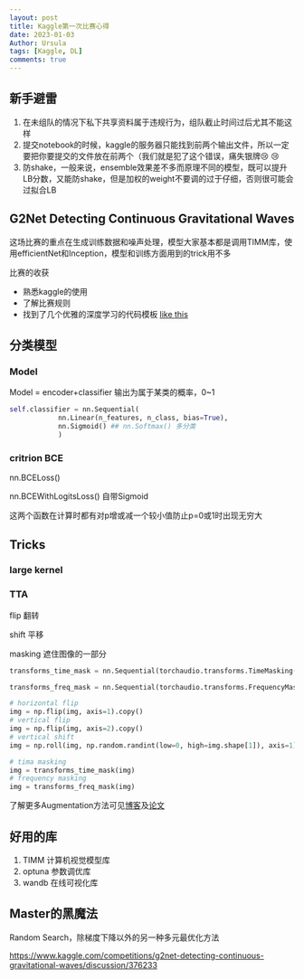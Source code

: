 ```yaml
---
layout: post
title: Kaggle第一次比赛心得
date: 2023-01-03
Author: Ursula
tags: [Kaggle, DL]
comments: true
--- 
```


## 新手避雷
1. 在未组队的情况下私下共享资料属于违规行为，组队截止时间过后尤其不能这样
2. 提交notebook的时候，kaggle的服务器只能找到前两个输出文件，所以一定要把你要提交的文件放在前两个（我们就是犯了这个错误，痛失银牌:cry: :cry:
3. 防shake，一般来说，ensemble效果差不多而原理不同的模型，既可以提升LB分数，又能防shake，但是加权的weight不要调的过于仔细，否则很可能会过拟合LB


## G2Net Detecting Continuous Gravitational Waves

这场比赛的重点在生成训练数据和噪声处理，模型大家基本都是调用TIMM库，使用efficientNet和Inception，模型和训练方面用到的trick用不多

比赛的收获
- 熟悉kaggle的使用
- 了解比赛规则
- 找到了几个优雅的深度学习的代码模板
  [like this](https://www.kaggle.com/code/batprem/inception-v4-score-boost)


## 分类模型

### Model
Model = encoder+classifier 输出为属于某类的概率，0~1

```python
self.classifier = nn.Sequential(
            nn.Linear(n_features, n_class, bias=True),
            nn.Sigmoid() ## nn.Softmax() 多分类
            )
```

### critrion BCE
nn.BCELoss()

nn.BCEWithLogitsLoss() 自带Sigmoid

这两个函数在计算时都有对p增或减一个较小值防止p=0或1时出现无穷大

## Tricks

### large kernel

### TTA
flip 翻转

shift 平移

masking 遮住图像的一部分

```python
transforms_time_mask = nn.Sequential(torchaudio.transforms.TimeMasking(time_mask_param=10))

transforms_freq_mask = nn.Sequential(torchaudio.transforms.FrequencyMasking(freq_mask_param=10))

# horizontal flip
img = np.flip(img, axis=1).copy()
# vertical flip
img = np.flip(img, axis=2).copy()
# vertical shift
img = np.roll(img, np.random.randint(low=0, high=img.shape[1]), axis=1)

# tima masking
img = transforms_time_mask(img)
# frequency masking
img = transforms_freq_mask(img)
```

了解更多Augmentation方法可见[博客](https://zhuanlan.zhihu.com/p/41679153)及[论文](https://arxiv.org/abs/1904.08779)

## 好用的库
1. TIMM 计算机视觉模型库
2. optuna 参数调优库
3. wandb 在线可视化库

## Master的黑魔法
Random Search，除梯度下降以外的另一种多元最优化方法

https://www.kaggle.com/competitions/g2net-detecting-continuous-gravitational-waves/discussion/376233
